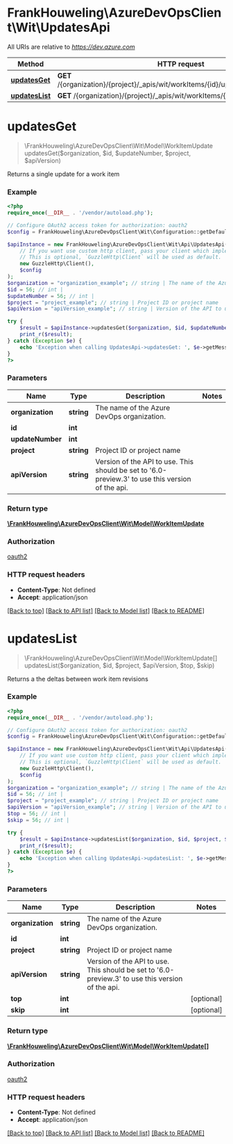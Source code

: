 # FrankHouweling\AzureDevOpsClient\Wit\UpdatesApi

All URIs are relative to *https://dev.azure.com*

Method | HTTP request | Description
------------- | ------------- | -------------
[**updatesGet**](UpdatesApi.md#updatesGet) | **GET** /{organization}/{project}/_apis/wit/workItems/{id}/updates/{updateNumber} | 
[**updatesList**](UpdatesApi.md#updatesList) | **GET** /{organization}/{project}/_apis/wit/workItems/{id}/updates | 


# **updatesGet**
> \FrankHouweling\AzureDevOpsClient\Wit\Model\WorkItemUpdate updatesGet($organization, $id, $updateNumber, $project, $apiVersion)



Returns a single update for a work item

### Example
```php
<?php
require_once(__DIR__ . '/vendor/autoload.php');

// Configure OAuth2 access token for authorization: oauth2
$config = FrankHouweling\AzureDevOpsClient\Wit\Configuration::getDefaultConfiguration()->setAccessToken('YOUR_ACCESS_TOKEN');

$apiInstance = new FrankHouweling\AzureDevOpsClient\Wit\Api\UpdatesApi(
    // If you want use custom http client, pass your client which implements `GuzzleHttp\ClientInterface`.
    // This is optional, `GuzzleHttp\Client` will be used as default.
    new GuzzleHttp\Client(),
    $config
);
$organization = "organization_example"; // string | The name of the Azure DevOps organization.
$id = 56; // int | 
$updateNumber = 56; // int | 
$project = "project_example"; // string | Project ID or project name
$apiVersion = "apiVersion_example"; // string | Version of the API to use.  This should be set to '6.0-preview.3' to use this version of the api.

try {
    $result = $apiInstance->updatesGet($organization, $id, $updateNumber, $project, $apiVersion);
    print_r($result);
} catch (Exception $e) {
    echo 'Exception when calling UpdatesApi->updatesGet: ', $e->getMessage(), PHP_EOL;
}
?>
```

### Parameters

Name | Type | Description  | Notes
------------- | ------------- | ------------- | -------------
 **organization** | **string**| The name of the Azure DevOps organization. |
 **id** | **int**|  |
 **updateNumber** | **int**|  |
 **project** | **string**| Project ID or project name |
 **apiVersion** | **string**| Version of the API to use.  This should be set to &#39;6.0-preview.3&#39; to use this version of the api. |

### Return type

[**\FrankHouweling\AzureDevOpsClient\Wit\Model\WorkItemUpdate**](../Model/WorkItemUpdate.md)

### Authorization

[oauth2](../../README.md#oauth2)

### HTTP request headers

 - **Content-Type**: Not defined
 - **Accept**: application/json

[[Back to top]](#) [[Back to API list]](../../README.md#documentation-for-api-endpoints) [[Back to Model list]](../../README.md#documentation-for-models) [[Back to README]](../../README.md)

# **updatesList**
> \FrankHouweling\AzureDevOpsClient\Wit\Model\WorkItemUpdate[] updatesList($organization, $id, $project, $apiVersion, $top, $skip)



Returns a the deltas between work item revisions

### Example
```php
<?php
require_once(__DIR__ . '/vendor/autoload.php');

// Configure OAuth2 access token for authorization: oauth2
$config = FrankHouweling\AzureDevOpsClient\Wit\Configuration::getDefaultConfiguration()->setAccessToken('YOUR_ACCESS_TOKEN');

$apiInstance = new FrankHouweling\AzureDevOpsClient\Wit\Api\UpdatesApi(
    // If you want use custom http client, pass your client which implements `GuzzleHttp\ClientInterface`.
    // This is optional, `GuzzleHttp\Client` will be used as default.
    new GuzzleHttp\Client(),
    $config
);
$organization = "organization_example"; // string | The name of the Azure DevOps organization.
$id = 56; // int | 
$project = "project_example"; // string | Project ID or project name
$apiVersion = "apiVersion_example"; // string | Version of the API to use.  This should be set to '6.0-preview.3' to use this version of the api.
$top = 56; // int | 
$skip = 56; // int | 

try {
    $result = $apiInstance->updatesList($organization, $id, $project, $apiVersion, $top, $skip);
    print_r($result);
} catch (Exception $e) {
    echo 'Exception when calling UpdatesApi->updatesList: ', $e->getMessage(), PHP_EOL;
}
?>
```

### Parameters

Name | Type | Description  | Notes
------------- | ------------- | ------------- | -------------
 **organization** | **string**| The name of the Azure DevOps organization. |
 **id** | **int**|  |
 **project** | **string**| Project ID or project name |
 **apiVersion** | **string**| Version of the API to use.  This should be set to &#39;6.0-preview.3&#39; to use this version of the api. |
 **top** | **int**|  | [optional]
 **skip** | **int**|  | [optional]

### Return type

[**\FrankHouweling\AzureDevOpsClient\Wit\Model\WorkItemUpdate[]**](../Model/WorkItemUpdate.md)

### Authorization

[oauth2](../../README.md#oauth2)

### HTTP request headers

 - **Content-Type**: Not defined
 - **Accept**: application/json

[[Back to top]](#) [[Back to API list]](../../README.md#documentation-for-api-endpoints) [[Back to Model list]](../../README.md#documentation-for-models) [[Back to README]](../../README.md)

